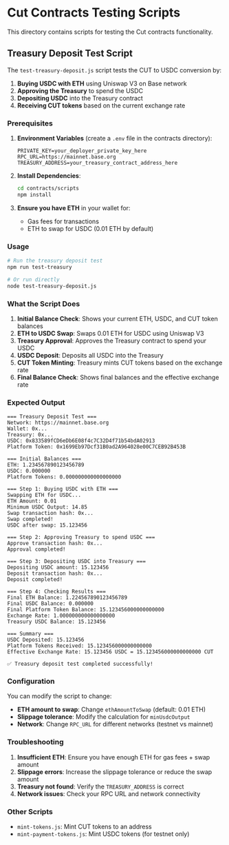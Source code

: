 # Cut Contracts Testing Scripts

This directory contains scripts for testing the Cut contracts functionality.

## Treasury Deposit Test Script

The `test-treasury-deposit.js` script tests the CUT to USDC conversion by:

1. **Buying USDC with ETH** using Uniswap V3 on Base network
2. **Approving the Treasury** to spend the USDC
3. **Depositing USDC** into the Treasury contract
4. **Receiving CUT tokens** based on the current exchange rate

### Prerequisites

1. **Environment Variables** (create a `.env` file in the contracts directory):

   ```
   PRIVATE_KEY=your_deployer_private_key_here
   RPC_URL=https://mainnet.base.org
   TREASURY_ADDRESS=your_treasury_contract_address_here
   ```

2. **Install Dependencies**:

   ```bash
   cd contracts/scripts
   npm install
   ```

3. **Ensure you have ETH** in your wallet for:
   - Gas fees for transactions
   - ETH to swap for USDC (0.01 ETH by default)

### Usage

```bash
# Run the treasury deposit test
npm run test-treasury

# Or run directly
node test-treasury-deposit.js
```

### What the Script Does

1. **Initial Balance Check**: Shows your current ETH, USDC, and CUT token balances
2. **ETH to USDC Swap**: Swaps 0.01 ETH for USDC using Uniswap V3
3. **Treasury Approval**: Approves the Treasury contract to spend your USDC
4. **USDC Deposit**: Deposits all USDC into the Treasury
5. **CUT Token Minting**: Treasury mints CUT tokens based on the exchange rate
6. **Final Balance Check**: Shows final balances and the effective exchange rate

### Expected Output

```
=== Treasury Deposit Test ===
Network: https://mainnet.base.org
Wallet: 0x...
Treasury: 0x...
USDC: 0x833589fCD6eDb6E08f4c7C32D4f71b54bdA02913
Platform Token: 0x1699Eb97Dcf31B0ad2A964028e00C7CEB92B453B

=== Initial Balances ===
ETH: 1.234567890123456789
USDC: 0.000000
Platform Tokens: 0.000000000000000000

=== Step 1: Buying USDC with ETH ===
Swapping ETH for USDC...
ETH Amount: 0.01
Minimum USDC Output: 14.85
Swap transaction hash: 0x...
Swap completed!
USDC after swap: 15.123456

=== Step 2: Approving Treasury to spend USDC ===
Approve transaction hash: 0x...
Approval completed!

=== Step 3: Depositing USDC into Treasury ===
Depositing USDC amount: 15.123456
Deposit transaction hash: 0x...
Deposit completed!

=== Step 4: Checking Results ===
Final ETH Balance: 1.224567890123456789
Final USDC Balance: 0.000000
Final Platform Token Balance: 15.123456000000000000
Exchange Rate: 1.000000000000000000
Treasury USDC Balance: 15.123456

=== Summary ===
USDC Deposited: 15.123456
Platform Tokens Received: 15.123456000000000000
Effective Exchange Rate: 15.123456 USDC = 15.123456000000000000 CUT

✅ Treasury deposit test completed successfully!
```

### Configuration

You can modify the script to change:

- **ETH amount to swap**: Change `ethAmountToSwap` (default: 0.01 ETH)
- **Slippage tolerance**: Modify the calculation for `minUsdcOutput`
- **Network**: Change `RPC_URL` for different networks (testnet vs mainnet)

### Troubleshooting

1. **Insufficient ETH**: Ensure you have enough ETH for gas fees + swap amount
2. **Slippage errors**: Increase the slippage tolerance or reduce the swap amount
3. **Treasury not found**: Verify the `TREASURY_ADDRESS` is correct
4. **Network issues**: Check your RPC URL and network connectivity

### Other Scripts

- `mint-tokens.js`: Mint CUT tokens to an address
- `mint-payment-tokens.js`: Mint USDC tokens (for testnet only)
